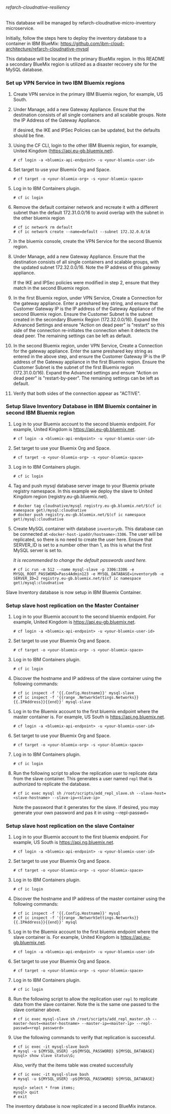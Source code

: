 ###### refarch-cloudnative-resiliency

This database will be managed by refarch-cloudnative-micro-inventory microservice.

Initially, follow the steps here to deploy the inventory database to a container in IBM BlueMix:
https://github.com/ibm-cloud-architecture/refarch-cloudnative-mysql

This database will be located in the primary BlueMix region.  In this README a secondary BlueMix region is utilized as a disaster recovery site for the MySQL database.

### Set up VPN Service in two IBM Bluemix regions

1. Create VPN service in the primary IBM Bluemix region, for example, US South.

2. Under Manage, add a new Gateway Appliance.  Ensure that the destination consists of all single containers and all scalable groups.  Note the IP Address of the Gateway Appliance.

   If desired, the IKE and IPSec Policies can be updated, but the defaults should be fine.

3. Using the CF CLI, login to the other IBM Bluemix region, for example, United Kingdom (https://api.eu-gb.bluemix.net).
    ```
    # cf login -a <bluemix-api-endpoint> -u <your-bluemix-user-id>
    ```

4. Set target to use your Bluemix Org and Space.
    ```
    # cf target -o <your-bluemix-org> -s <your-bluemix-space>
    ```

5. Log in to IBM Containers plugin.
    ```
    # cf ic login
    ```

6. Remove the default container network and recreate it with a different subnet than the default 172.31.0.0/16 to avoid overlap with the subnet in the other bluemix region
    ```
    # cf ic network rm default
    # cf ic network create --name=default --subnet 172.32.0.0/16
    ```

7. In the bluemix console, create the VPN Service for the second Bluemix region.

8. Under Manage, add a new Gateway Appliance.  Ensure that the destination consists of all single containers and scalable groups, with the updated subnet 172.32.0.0/16.  Note the IP address of this gateway appliance.

   If the IKE and IPSec policies were modified in step 2, ensure that they match in the second Bluemix region.

9. In the first Bluemix region, under VPN Service, Create a Connection for the gateway appliance.  Enter a preshared key string, and ensure that Customer Gateway IP is the IP address of the Gateway Appliance of the second Bluemix region.  Ensure the Customer Subnet is the subnet created in the secondary Bluemix Region (172.32.0.0/16).  Expand the Advanced Settings and ensure "Action on dead peer" is "restart" so this side of the connection re-initiates the connection when it detects the dead peer.  The remaining settings can be left as default.

10. In the second Bluemix region, under VPN Service, Create a Connection for the gateway appliance.  Enter the same preshared key string as entered in the above step, and ensure the Customer Gateway IP is the IP address of the Gateway appliance in the first Bluemix region.  Ensure the Customer Subnet is the subnet of the first Bluemix region (172.31.0.0/16).  Expand the Advanced settings and ensure "Action on dead peer" is "restart-by-peer".  The remaining settings can be left as default.

11.  Verify that both sides of the connection appear as "ACTIVE".

### Setup Slave Inventory Database in IBM Bluemix container in second IBM Bluemix region
1. Log in to your Bluemix account to the second bluemix endpoint.  For example, United Kingdom is https://api.eu-gb.bluemix.net.
    ```
    # cf login -a <bluemix-api-endpoint> -u <your-bluemix-user-id>
    ```

2. Set target to use your Bluemix Org and Space.
    ```
    # cf target -o <your-bluemix-org> -s <your-bluemix-space>
    ```

3. Log in to IBM Containers plugin.
    ```
    # cf ic login
    ```

4. Tag and push mysql database server image to your Bluemix private registry namespace.  In this example we deploy the slave to United Kingdom region (registry.eu-gb.bluemix.net).
    ```
    # docker tag cloudnative/mysql registry.eu-gb.bluemix.net/$(cf ic namespace get)/mysql:cloudnative
    # docker push registry.eu-gb.bluemix.net/$(cf ic namespace get)/mysql:cloudnative
    ```

5. Create MySQL container with database `inventorydb`.  This database can be connected at `<docker-host-ipaddr/hostname>:3306`.  The user will be replicated, so there is no need to create the user here.  Ensure that SERVER_ID is set to a number other than 1, as this is what the first MySQL server is set to.
    
    _It is recommended to change the default passwords used here._
    ```
    # cf ic run -m 512 --name mysql-slave -p 3306:3306 -e MYSQL_ROOT_PASSWORD=Pass4Admin123 -e MYSQL_DATABASE=inventorydb -e SERVER_ID=2 registry.eu-gb.bluemix.net/$(cf ic namespace get)/mysql:cloudnative
    ```

Slave Inventory database is now setup in IBM Bluemix Container. 

### Setup slave host replication on the Master Container
1. Log in to your Bluemix account to the second bluemix endpoint.  For example, United Kingdom is https://api.eu-gb.bluemix.net.
    ```
    # cf login -a <bluemix-api-endpoint> -u <your-bluemix-user-id>
    ```

2. Set target to use your Bluemix Org and Space.
    ```
    # cf target -o <your-bluemix-org> -s <your-bluemix-space>
    ```

3. Log in to IBM Containers plugin.
    ```
    # cf ic login
    ```

4. Discover the hostname and IP address of the slave container using the following commands:
    ```
    # cf ic inspect -f '{{.Config.Hostname}}' mysql-slave
    # cf ic inspect -f '{{range .NetworkSettings.Networks}}{{.IPAddress}}{{end}}' mysql-slave
    ```

5. Log in to the Bluemix account to the first bluemix endpoint where the master container is.  For example, US South is https://api.ng.bluemix.net.
    ```
    # cf login -a <bluemix-api-endpoint> -u <your-bluemix-user-id>
    ```

6. Set target to use your Bluemix Org and Space.
    ```
    # cf target -o <your-bluemix-org> -s <your-bluemix-space>
    ```

7. Log in to IBM Containers plugin.
    ```
    # cf ic login
    ```

8. Run the following script to allow the replication user to replicate data from the slave container.  This generates a user named `repl` that is authorized to replicate the database.
    ```
    # cf ic exec mysql sh /root/scripts/add_repl_slave.sh --slave-host=<slave-hostname> --slave-ip=<slave-ip>
    ```

    Note the password that it generates for the slave.  If desired, you may generate your own password and pas it in using --repl-passwd=<password>

### Setup slave host replication on the slave Container
1. Log in to your Bluemix account to the first bluemix endpoint.  For example, US South is https://api.ng.bluemix.net.
    ```
    # cf login -a <bluemix-api-endpoint> -u <your-bluemix-user-id>
    ```

2. Set target to use your Bluemix Org and Space.
    ```
    # cf target -o <your-bluemix-org> -s <your-bluemix-space>
    ```

3. Log in to IBM Containers plugin.
    ```
    # cf ic login
    ```

4. Discover the hostname and IP address of the master container using the following commands:
    ```
    # cf ic inspect -f '{{.Config.Hostname}}' mysql 
    # cf ic inspect -f '{{range .NetworkSettings.Networks}}{{.IPAddress}}{{end}}' mysql
    ```

5. Log in to the Bluemix account to the first bluemix endpoint where the slave container is.  For example, United Kingdom is https://api.eu-gb.bluemix.net.
    ```
    # cf login -a <bluemix-api-endpoint> -u <your-bluemix-user-id>
    ```

6. Set target to use your Bluemix Org and Space.
    ```
    # cf target -o <your-bluemix-org> -s <your-bluemix-space>
    ```

7. Log in to IBM Containers plugin.
    ```
    # cf ic login
    ```

8. Run the following script to allow the replication user `repl` to replicate data from the slave container.  Note the <repl password> is the same one passed to the slave container above.
    ```
    # cf ic exec mysql-slave sh /root/scripts/add_repl_master.sh --master-host=<master-hostname> --master-ip=<master-ip> --repl-passwd=<repl password>
    ```

9. Use the following commands to verify that replication is successful.
    ```
    # cf ic exec -it mysql-slave bash
    # mysql -u ${MYSQL_USER} -p${MYSQL_PASSWORD} ${MYSQL_DATABASE}
    mysql> show slave status\G;
    ```

    Also, verify that the items table was created successfully
    ```
    # cf ic exec -it mysql-slave bash
    # mysql -u ${MYSQL_USER} -p${MYSQL_PASSWORD} ${MYSQL_DATABASE}

    mysql> select * from items;
    mysql> quit
    # exit
    ```

The inventory database is now replicated in a second BlueMix instance.
